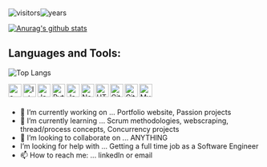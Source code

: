 <br />
 
<!--
**Jonathan-Welham/Jonathan-Welham** is a ✨ _special_ ✨ repository because its `README.md` (this file) appears on your GitHub profile.
Here are some ideas to get you started:
-->
![visitors](https://badges.pufler.dev/visits/Jonathan-Welham/Jonathan-Welham)![years](https://badges.pufler.dev/years/Jonathan-Welham) 


[![Anurag's github stats](https://github-readme-stats.vercel.app/api?username=Jonathan-Welham)](https://github.com/anuraghazra/github-readme-stats)


## Languages and Tools:

![Top Langs](https://github-readme-stats.vercel.app/api/top-langs/?username=Jonathan-Welham&layout=compact)

<img align="left" alt="c++" width="26px" src="https://cdn.jsdelivr.net/npm/simple-icons@3.4.0/icons/cplusplus.svg" />
<img align="left" alt="Intellij" width="26px" src="https://cdn.jsdelivr.net/npm/simple-icons@3.4.0/icons/intellijidea.svg" />
<img align="left" alt="Java" width="26px" src="https://cdn.jsdelivr.net/npm/simple-icons@3.4.0/icons/java.svg" />
<img align="left" alt="Python" width="26px" src="https://cdn.jsdelivr.net/npm/simple-icons@3.4.0/icons/python.svg" />
<img align="left" alt="JavaScript" width="26px" src="https://cdn.jsdelivr.net/npm/simple-icons@3.4.0/icons/javascript.svg" />
<img align="left" alt="Node.js" width="26px" src="https://cdn.jsdelivr.net/npm/simple-icons@3.4.0/icons/node-dot-js.svg" />
<img align="left" alt="HTML5" width="26px" src="https://cdn.jsdelivr.net/npm/simple-icons@3.4.0/icons/html5.svg" />
<img align="left" alt="Git" width="26px" src="https://cdn.jsdelivr.net/npm/simple-icons@3.4.0/icons/git.svg" />
<img align="left" alt="GitHub" width="26px" src="https://cdn.jsdelivr.net/npm/simple-icons@3.4.0/icons/github.svg" />
<img align="left" alt="MySQL" width="26px" src="https://cdn.jsdelivr.net/npm/simple-icons@3.4.0/icons/mysql.svg" />

<br />
<br />

- 🔭 I’m currently working on ... Portfolio website, Passion projects
- 🌱 I’m currently learning ... Scrum methodologies, webscraping, thread/process concepts, Concurrency projects
- 👯 I’m looking to collaborate on ... ANYTHING
-  I’m looking for help with ... Getting a full time job as a Software Engineer
- 📫 How to reach me: ... linkedIn or email
